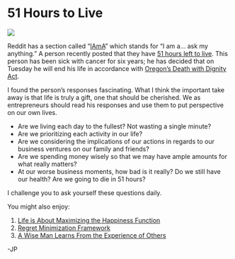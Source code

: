 <!--
id: 3702809389
link: http://loudjet.com/a/51-hours-to-live
slug: 51-hours-to-live
date: Mon Mar 07 2011 09:45:00 GMT-0600 (CST)
publish: 2011-03-07
tags: family, priorities
-->


51 Hours to Live
================

![](http://media.tumblr.com/tumblr_lhp2kkECxf1qzbc4f.jpg)

Reddit has a section called “[IAmA](http://www.reddit.com/r/IAmA/)”
which stands for “I am a… ask my anything.” A person recently posted
that they have [51 hours left to
live](http://www.reddit.com/r/IAmA/comments/fy6yz/51_hours_left_to_live/).
This person has been sick with cancer for six years; he has decided that
on Tuesday he will end his life in accordance with [Oregon’s Death with
Dignity
Act](http://en.wikipedia.org/wiki/Oregon_Death_with_Dignity_Act).

I found the person’s responses fascinating. What I think the important
take away is that life is truly a gift, one that should be cherished. We
as entrepreneurs should read his responses and use them to put
perspective on our own lives.

-   Are we living each day to the fullest? Not wasting a single minute?
-   Are we prioritizing each activity in our life?
-   Are we considering the implications of our actions in regards to our
    business ventures on our family and friends?
-   Are we spending money wisely so that we may have ample amounts for
    what really matters?
-   At our worse business moments, how bad is it really? Do we still
    have our health? Are we going to die in 51 hours?

I challenge you to ask yourself these questions daily.

You might also enjoy:

1.  [Life is About Maximizing the Happiness
    Function](http://loudjet.com/a/life-is-about-maximizing-the-happiness-function)
2.  [Regret Minimization
    Framework](http://loudjet.com/a/regret-minimization-framework)
3.  [A Wise Man Learns From the Experience of
    Others](http://loudjet.com/a/a-wise-man-learns-from-the-experience-of-others)

-JP

